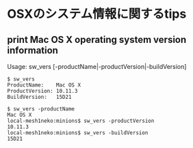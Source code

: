 # OSXのシステム情報に関するtips

## print Mac OS X operating system version information

Usage: sw_vers [-productName|-productVersion|-buildVersion]
```
$ sw_vers
ProductName:	Mac OS X
ProductVersion:	10.11.3
BuildVersion:	15D21

$ sw_vers -productName
Mac OS X
local-mesh1neko:minions$ sw_vers -productVersion
10.11.3
local-mesh1neko:minions$ sw_vers -buildVersion
15D21
```
